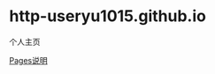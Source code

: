 # http-useryu1015.github.io
个人主页





[Pages说明](https://m.imooc.com/wiki/github-pages?ishidefooter=true)


